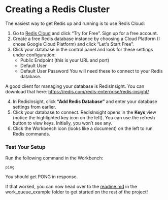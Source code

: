 # Creating a Redis Cluster

The easiest way to get Redis up and running is to use Redis Cloud:

1. Go to [Redis Cloud](https://redis.com/redis-enterprise-cloud/overview) and click “Try for Free”. Sign up for a free account.  
2. Create a free Redis database instance by choosing a Cloud Platform (I chose Google Cloud Platform) and click “Let's Start Free”.  
3. Click your database in the control panel and look for these settings under configuration:  
   - Public Endpoint (this is your URL and port)  
   - Default User 
   - Default User Password
   You will need these to connect to your Redis database.  

A good client for managing your database is RedisInsight. You can download that here: https://redis.com/redis-enterprise/redis-insight/

4. In RedisInsight, click **“Add Redis Database”** and enter your database settings from earlier.  
5. Click your database to connect. RedisInsight opens in the **Keys** view (notice the highlighted key icon on the left). You can use the refresh button to view keys. Initially, you won’t see any.  
6. Click the Workbench icon (looks like a document) on the left to run Redis commands.  

### Test Your Setup

Run the following command in the Workbench:

```
ping
```

You should get PONG in response.

If that worked, you can now head over to the [readme.md](https://github.com/byu-cs-452/byu-cs-452-class-content/blob/main/redis/work_queue_example/readme.md) in the work_queue_example folder to get started on the rest of the project!
